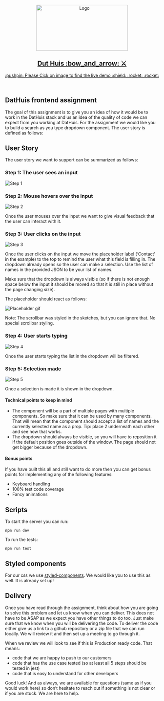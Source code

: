 <p align="center">
  <a href="https://dathuis-assigment.netlify.app/">
   <img src="https://www.vacaturevia.nl/wp-content/uploads/job-manager-uploads/company_logo_image/2018/03/dathuisLogo-ginny-1.png" alt="Logo" width="300" height="150">
<h2 align="center"> Dut Huis 	:bow_and_arrow: ⚔️</h2>
<p align="center"> :pushpin: Please  Cick on image to find the live demo 	:shield: :rocket:	:rocket: </p>
  </a>
  </br>
<h2> DatHuis frontend assignment </h2>

The goal of this assignment is to give you an idea of how it would be to work in the DatHuis stack and us an idea of the quality of code we can expect from you working at DatHuis. For the assignment we would like you to build a search as you type dropdown component. The user story is defined as follows:

## User Story

The user story we want to support can be summarized as follows:

### Step 1: The user sees an input

![Step 1](https://user-images.githubusercontent.com/23367061/71768244-b9b94680-2f14-11ea-8e06-e9b81165f544.png)

### Step 2: Mouse hovers over the input

![Step 2](https://user-images.githubusercontent.com/23367061/71768523-043bc280-2f17-11ea-9e26-b28e5633ff3a.png)

Once the user mouses over the input we want to give visual feedback that the user can interact with it.

### Step 3: User clicks on the input

![Step 3](https://user-images.githubusercontent.com/23367061/71768592-afe51280-2f17-11ea-9071-0008d0e0e9d4.png)

Once the user clicks on the input we move the placeholder label (‘Contact’ in the example) to the top to remind the user what this field is filling in. The dropdown already opens so the user can make a selection. Use the list of names in the provided JSON to be your list of names.

Make sure that the dropdown is always visible (so if there is not enough space below the input it should be moved so that it is still in place without the page changing size).

The placeholder should react as follows:

![Placeholder gif](https://user-images.githubusercontent.com/23367061/71768642-339eff00-2f18-11ea-85f2-2a8ac2dfb8c0.gif)

Note: The scrollbar was styled in the sketches, but you can ignore that. No special scrollbar styling.

### Step 4: User starts typing

![Step 4](https://user-images.githubusercontent.com/23367061/71768597-bb383e00-2f17-11ea-83bf-4344fd81cd4e.png)

Once the user starts typing the list in the dropdown will be filtered.

### Step 5: Selection made

![Step 5](https://user-images.githubusercontent.com/23367061/71768605-c68b6980-2f17-11ea-89d1-75c64ea82ea3.png)

Once a selection is made it is shown in the dropdown.

#### Technical points to keep in mind

- The component will be a part of multiple pages with multiple components. So make sure that it can be used by many components. That will mean that the component should accept a list of names and the currently selected name as a prop. Tip: place 2 underneath each other and see how that works.
- The dropdown should always be visible, so you will have to reposition it if the default position goes outside of the window. The page should not get bigger because of the dropdown.

#### Bonus points

If you have built this all and still want to do more then you can get bonus points for implementing any of the following features:

- Keyboard handling
- 100% test code coverage
- Fancy animations

## Scripts

To start the server you can run:

`npm run dev`

To run the tests:

`npm run test`

## Styled components

For our css we use [styled-components](https://www.styled-components.com/). We would like you to use this as well. It is already set up!

## Delivery

Once you have read through the assignment, think about how you are going to solve this problem and let us know when you can deliver. This does not have to be ASAP as we expect you have other things to do too. Just make sure that we know when you will be delivering the code. To deliver the code either give us a link to a github repository or a zip file that we can run locally. We will review it and then set up a meeting to go through it.

When we review we will look to see if this is Production ready code. That means:

- code that we are happy to push to our customers
- code that has the use case tested (so at least all 5 steps should be tested in jest)
- code that is easy to understand for other developers

Good luck! And as always, we are available for questions (same as if you would work here) so don’t hesitate to reach out if something is not clear or if you are stuck. We are here to help.
